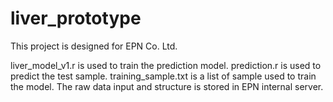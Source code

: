 # liver_prototype
This project is designed for EPN Co. Ltd.

liver_model_v1.r is used to train the prediction model.
prediction.r is used to predict the test sample.
training_sample.txt is a list of sample used to train the model.
The raw data input and structure is stored in EPN internal server.
